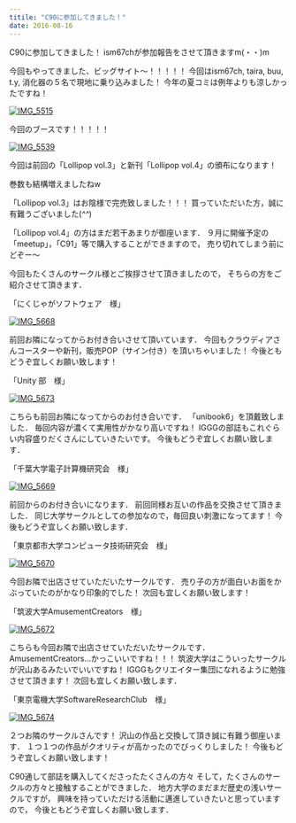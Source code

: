```yaml
---
titile: "C90に参加してきました！"
date: 2016-08-16
---
```


C90に参加してきました！
ism67chが参加報告をさせて頂きますm(・・)m

今回もやってきました、ビッグサイト〜！！！！！
今回はism67ch, taira, buu, t.y, 消化器の５名で現地に乗り込みました！
今年の夏コミは例年よりも涼しかったですね！

[![IMG_5515](//www.iggg.org/wp-content/uploads/2016/08/IMG_5515-225x300.jpg)](//www.iggg.org/wp-content/uploads/2016/08/IMG_5539.jpg)

今回のブースです！！！！！

[![IMG_5539](//www.iggg.org/wp-content/uploads/2016/08/IMG_5539-300x225.jpg)](//www.iggg.org/wp-content/uploads/2016/08/IMG_5539.jpg)

今回は前回の「Lollipop vol.3」と新刊「Lollipop vol.4」の頒布になります！

巻数も結構増えましたねw

「Lollipop vol.3」はお陰様で完売致しました！！！
買っていただいた方，誠に有難うございました(*^^*)

「Lollipop vol.4」の方はまだ若干あまりが御座います．
９月に開催予定の「meetup」，「C91」等で購入することができますので，
売り切れてしまう前にどぞー〜

今回もたくさんのサークル様とご挨拶させて頂きましたので，
そちらの方をご紹介させて頂きます．

「にくじゃがソフトウェア　様」

[![IMG_5668](//www.iggg.org/wp-content/uploads/2016/08/IMG_5668-300x225.jpg)](//www.iggg.org/wp-content/uploads/2016/08/IMG_5668.jpg)

前回お隣になってからお付き合いさせて頂いています．
今回もクラウディアさんコースターや新刊，販売POP（サイン付き）を頂いちゃいました！
今後ともどうぞ宜しくお願い致します！

「Unity 部　様」

[![IMG_5673](//www.iggg.org/wp-content/uploads/2016/08/IMG_5673-225x300.jpg)](//www.iggg.org/wp-content/uploads/2016/08/IMG_5673.jpg)

こちらも前回お隣になってからのお付き合いです．
「unibook6」を頂戴致しました．
毎回内容が濃くて実用性がかなり高いですね！
IGGGの部誌もこれぐらい内容盛りだくさんにしていきたいです。
今後もどうぞ宜しくお願い致します．

「千葉大学電子計算機研究会　様」

[![IMG_5669](//www.iggg.org/wp-content/uploads/2016/08/IMG_5669-225x300.jpg)](//www.iggg.org/wp-content/uploads/2016/08/IMG_5669.jpg)

前回からのお付き合いになります．
前回同様お互いの作品を交換させて頂きました．
同じ大学サークルとしての参加なので，毎回良い刺激になってます！
今後もどうぞ宜しくお願い致します．

「東京都市大学コンピュータ技術研究会　様」

[![IMG_5670](//www.iggg.org/wp-content/uploads/2016/08/IMG_5670-225x300.jpg)](//www.iggg.org/wp-content/uploads/2016/08/IMG_5670.jpg)

今回お隣で出店させていただいたサークルです．
売り子の方が面白いお面をかぶっていたのがかなり印象的でした！
次回も宜しくお願い致します！

「筑波大学AmusementCreators　様」

[![IMG_5672](//www.iggg.org/wp-content/uploads/2016/08/IMG_5672-225x300.jpg)](//www.iggg.org/wp-content/uploads/2016/08/IMG_5672.jpg)

こちらも今回お隣で出店させていただいたサークルです．
AmusementCreators…かっこいいですね！！！
筑波大学はこういったサークルが沢山あるみたいでいいですね！
IGGGもクリエイター集団になれるように勉強させて頂きます！
次回も宜しくお願い致します．

「東京電機大学SoftwareResearchClub　様」

[![IMG_5674](//www.iggg.org/wp-content/uploads/2016/08/IMG_5674-300x225.jpg)](//www.iggg.org/wp-content/uploads/2016/08/IMG_5674.jpg)

２つお隣のサークルさんです！
沢山の作品と交換して頂き誠に有難う御座います．
１つ１つの作品がクオリティが高かったのでびっくりしました！
今後もどうぞ宜しくお願い致します！

C90通して部誌を購入してくださったたくさんの方々
そして，たくさんのサークルの方々と接触することができました．
地方大学のまだまだ歴史の浅いサークルですが，
興味を持っていただける活動に邁進していきたいと思っていますので，
今後ともどうぞ宜しくお願い致します．